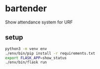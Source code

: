 # bartender

Show attendance system for URF

## setup

```sh
python3 -m venv env
./env/bin/pip install -r requirements.txt
export FLASK_APP=show_status
./env/bin/flask run
```
